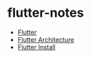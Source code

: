 # flutter-notes

- [Flutter](./guides/flutter.md)
- [Flutter Architecture](./guides/flutterArchitecture.md)
- [Flutter Install](./guides/flutterInstall.md)
